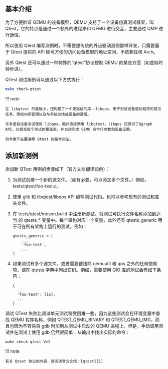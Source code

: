 ## 基本介绍

为了方便验证 QEMU 的设备模型，QEMU 支持了一个设备仿真测试框架，叫 Qtest，它的特点是通过一个额外的进程来和 QEMU 进行交互，主要通过 QMP 进行通信。

所以使用 Qtest 编写测例时，不需要想传统的外设驱动测例那样开发，只需要基于 Qtest 提供的 API 即可方便的访问设备模型的地址空间，不依赖任何 Arch。

另外 Qtest 还可以通过一种特殊的“qtest”协议控制 QEMU 的某些方面（如虚拟时钟步进）。

QTest 测试用例可以通过以下方式执行：

```bash
make check-qtest
```

!!! note

    在 libqtest 的基础上，还构建了一个更高级的库——libqos，用于封装设备驱动程序的常见任务，例如内存管理以及与系统总线或设备的通信。

    许多虚拟设备测试使用 libqos，而非直接调用 libqtest。libqos 还提供了Qgraph API，以提高每个测试的覆盖率，并自动完成 QEMU 命令行参数和设备设置。

    但本章节主要讲解 Qtest 的基本用法。

## 添加新测例

添加新 QTest 用例的步骤如下（官方文档翻译润色）：

1. 为测试创建一个新的源文件。（如有必要，可以添加多个文件。）例如，tests/qtest/foo-test.c。

2. 使用 glib 和 libqtest/libqos API 编写测试代码。也可以参考现有的测试和库头文件。

3. 在 tests/qtest/meson.build 中注册新测试。将测试可执行文件名称添加到适当 的 qtests_* 变量中。每个架构对应一个变量，此外还有 qtests_generic 用于可在所有架构上运行的测试。例如：

    ```
    qtests_generic = [
        ...
        'foo-test',
        ...
    ]
    ```

4. 如果测试有多个源文件，或者需要链接除 qemuutil 和 qos 之外的任何依赖项，请在 qtests 字典中列出它们。例如，需要使用 QIO 库的测试会有如下条目：

    ```
    {
      ...
      'foo-test': [io],
      ...
    }
    ```

调试 QTest 失败比调试单元测试稍微困难一些，因为这些测试会在环境变量中查找 QEMU 程序名称，例如 QTEST_QEMU_BINARY 和 QTEST_QEMU_IMG，而且也因为不容易将 gdb 附加到从测试中启动的 QEMU 进程上。但是，手动调用测试并在测试上使用 gdb 仍然很简单：从输出中找出实际的命令：

```
make check-qtest V=1
```

!!! note

    有关 Qtest 协议的内容，请阅读官方文档：[qtest][1]

[1]: https://www.qemu.org/docs/master/devel/testing/qtest.html

